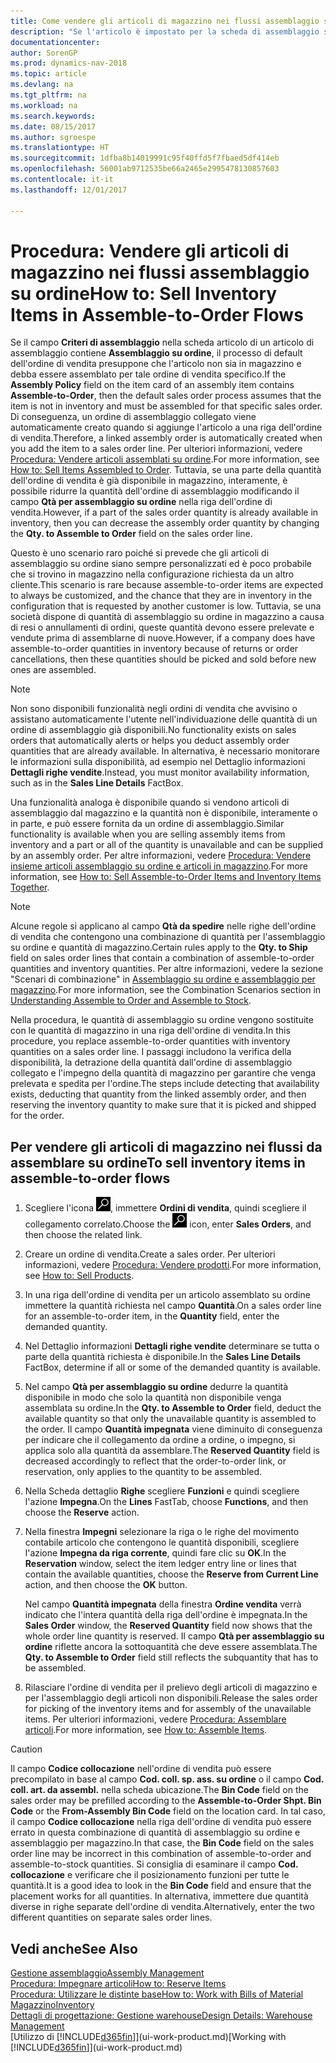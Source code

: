 ```yaml
---
title: Come vendere gli articoli di magazzino nei flussi assemblaggio su ordine
description: "Se l'articolo è impostato per la scheda di assemblaggio su ordine, il processo di default dell'ordine di vendita presuppone che l'articolo non sia in magazzino e debba essere assemblato per tale ordine di vendita specifico. Di conseguenza, un ordine di assemblaggio collegato viene automaticamente creato quando si aggiunge l'articolo a una riga dell'ordine di vendita."
documentationcenter: 
author: SorenGP
ms.prod: dynamics-nav-2018
ms.topic: article
ms.devlang: na
ms.tgt_pltfrm: na
ms.workload: na
ms.search.keywords: 
ms.date: 08/15/2017
ms.author: sgroespe
ms.translationtype: HT
ms.sourcegitcommit: 1dfba8b14019991c95f40ffd5f7fbaed5df414eb
ms.openlocfilehash: 56001ab9712535be66a2465e2995478130857603
ms.contentlocale: it-it
ms.lasthandoff: 12/01/2017

---
```

# <a name="how-to-sell-inventory-items-in-assemble-to-order-flows"></a><span data-ttu-id="cd309-104">Procedura: Vendere gli articoli di magazzino nei flussi assemblaggio su ordine</span><span class="sxs-lookup"><span data-stu-id="cd309-104">How to: Sell Inventory Items in Assemble-to-Order Flows</span></span>
<span data-ttu-id="cd309-105">Se il campo **Criteri di assemblaggio** nella scheda articolo di un articolo di assemblaggio contiene **Assemblaggio su ordine**, il processo di default dell'ordine di vendita presuppone che l'articolo non sia in magazzino e debba essere assemblato per tale ordine di vendita specifico.</span><span class="sxs-lookup"><span data-stu-id="cd309-105">If the **Assembly Policy** field on the item card of an assembly item contains **Assemble-to-Order**, then the default sales order process assumes that the item is not in inventory and must be assembled for that specific sales order.</span></span> <span data-ttu-id="cd309-106">Di conseguenza, un ordine di assemblaggio collegato viene automaticamente creato quando si aggiunge l'articolo a una riga dell'ordine di vendita.</span><span class="sxs-lookup"><span data-stu-id="cd309-106">Therefore, a linked assembly order is automatically created when you add the item to a sales order line.</span></span> <span data-ttu-id="cd309-107">Per ulteriori informazioni, vedere [Procedura: Vendere articoli assemblati su ordine](assembly-how-to-sell-items-assembled-to-order.md).</span><span class="sxs-lookup"><span data-stu-id="cd309-107">For more information, see [How to: Sell Items Assembled to Order](assembly-how-to-sell-items-assembled-to-order.md).</span></span> <span data-ttu-id="cd309-108">Tuttavia, se una parte della quantità dell'ordine di vendita è già disponibile in magazzino, interamente, è possibile ridurre la quantità dell'ordine di assemblaggio modificando il campo **Qtà per assemblaggio su ordine** nella riga dell'ordine di vendita.</span><span class="sxs-lookup"><span data-stu-id="cd309-108">However, if a part of the sales order quantity is already available in inventory, then you can decrease the assembly order quantity by changing the **Qty. to Assemble to Order** field on the sales order line.</span></span>  

<span data-ttu-id="cd309-109">Questo è uno scenario raro poiché si prevede che gli articoli di assemblaggio su ordine siano sempre personalizzati ed è poco probabile che si trovino in magazzino nella configurazione richiesta da un altro cliente.</span><span class="sxs-lookup"><span data-stu-id="cd309-109">This scenario is rare because assemble-to-order items are expected to always be customized, and the chance that they are in inventory in the configuration that is requested by another customer is low.</span></span> <span data-ttu-id="cd309-110">Tuttavia, se una società dispone di quantità di assemblaggio su ordine in magazzino a causa di resi o annullamenti di ordini, queste quantità devono essere prelevate e vendute prima di assemblarne di nuove.</span><span class="sxs-lookup"><span data-stu-id="cd309-110">However, if a company does have assemble-to-order quantities in inventory because of returns or order cancellations, then these quantities should be picked and sold before new ones are assembled.</span></span>  

> [!NOTE]  
>  <span data-ttu-id="cd309-111">Non sono disponibili funzionalità negli ordini di vendita che avvisino o assistano automaticamente l'utente nell'individuazione delle quantità di un ordine di assemblaggio già disponibili.</span><span class="sxs-lookup"><span data-stu-id="cd309-111">No functionality exists on sales orders that automatically alerts or helps you deduct assembly order quantities that are already available.</span></span> <span data-ttu-id="cd309-112">In alternativa, è necessario monitorare le informazioni sulla disponibilità, ad esempio nel Dettaglio informazioni **Dettagli righe vendite**.</span><span class="sxs-lookup"><span data-stu-id="cd309-112">Instead, you must monitor availability information, such as in the **Sales Line Details** FactBox.</span></span>  

<span data-ttu-id="cd309-113">Una funzionalità analoga è disponibile quando si vendono articoli di assemblaggio dal magazzino e la quantità non è disponibile, interamente o in parte, e può essere fornita da un ordine di assemblaggio.</span><span class="sxs-lookup"><span data-stu-id="cd309-113">Similar functionality is available when you are selling assembly items from inventory and a part or all of the quantity is unavailable and can be supplied by an assembly order.</span></span> <span data-ttu-id="cd309-114">Per altre informazioni, vedere [Procedura: Vendere insieme articoli assemblaggio su ordine e articoli in magazzino](assembly-how-to-sell-assemble-to-order-items-and-inventory-items-together.md).</span><span class="sxs-lookup"><span data-stu-id="cd309-114">For more information, see [How to: Sell Assemble-to-Order Items and Inventory Items Together](assembly-how-to-sell-assemble-to-order-items-and-inventory-items-together.md).</span></span>  

> [!NOTE]  
>  <span data-ttu-id="cd309-115">Alcune regole si applicano al campo **Qtà da spedire** nelle righe dell'ordine di vendita che contengono una combinazione di quantità per l'assemblaggio su ordine e quantità di magazzino.</span><span class="sxs-lookup"><span data-stu-id="cd309-115">Certain rules apply to the **Qty. to Ship** field on sales order lines that contain a combination of assemble-to-order quantities and inventory quantities.</span></span> <span data-ttu-id="cd309-116">Per altre informazioni, vedere la sezione "Scenari di combinazione" in [Assemblaggio su ordine e assemblaggio per magazzino](assembly-assemble-to-order-or-assemble-to-stock.md).</span><span class="sxs-lookup"><span data-stu-id="cd309-116">For more information, see the Combination Scenarios section in [Understanding Assemble to Order and Assemble to Stock](assembly-assemble-to-order-or-assemble-to-stock.md).</span></span>  

<span data-ttu-id="cd309-117">Nella procedura, le quantità di assemblaggio su ordine vengono sostituite con le quantità di magazzino in una riga dell'ordine di vendita.</span><span class="sxs-lookup"><span data-stu-id="cd309-117">In this procedure, you replace assemble-to-order quantities with inventory quantities on a sales order line.</span></span> <span data-ttu-id="cd309-118">I passaggi includono la verifica della disponibilità, la detrazione della quantità dall'ordine di assemblaggio collegato e l'impegno della quantità di magazzino per garantire che venga prelevata e spedita per l'ordine.</span><span class="sxs-lookup"><span data-stu-id="cd309-118">The steps include detecting that availability exists, deducting that quantity from the linked assembly order, and then reserving the inventory quantity to make sure that it is picked and shipped for the order.</span></span>  

## <a name="to-sell-inventory-items-in-assemble-to-order-flows"></a><span data-ttu-id="cd309-119">Per vendere gli articoli di magazzino nei flussi da assemblare su ordine</span><span class="sxs-lookup"><span data-stu-id="cd309-119">To sell inventory items in assemble-to-order flows</span></span>  
1.  <span data-ttu-id="cd309-120">Scegliere l'icona ![Cerca pagina o report](media/ui-search/search_small.png "icona Cerca pagina o report"), immettere **Ordini di vendita**, quindi scegliere il collegamento correlato.</span><span class="sxs-lookup"><span data-stu-id="cd309-120">Choose the ![Search for Page or Report](media/ui-search/search_small.png "Search for Page or Report icon") icon, enter **Sales Orders**, and then choose the related link.</span></span>  
2.  <span data-ttu-id="cd309-121">Creare un ordine di vendita.</span><span class="sxs-lookup"><span data-stu-id="cd309-121">Create a sales order.</span></span> <span data-ttu-id="cd309-122">Per ulteriori informazioni, vedere [Procedura: Vendere prodotti](sales-how-sell-products.md).</span><span class="sxs-lookup"><span data-stu-id="cd309-122">For more information, see [How to: Sell Products](sales-how-sell-products.md).</span></span>  
3.  <span data-ttu-id="cd309-123">In una riga dell'ordine di vendita per un articolo assemblato su ordine immettere la quantità richiesta nel campo **Quantità**.</span><span class="sxs-lookup"><span data-stu-id="cd309-123">On a sales order line for an assemble-to-order item, in the **Quantity** field, enter the demanded quantity.</span></span>  
4.  <span data-ttu-id="cd309-124">Nel Dettaglio informazioni **Dettagli righe vendite** determinare se tutta o parte della quantità richiesta è disponibile.</span><span class="sxs-lookup"><span data-stu-id="cd309-124">In the **Sales Line Details** FactBox, determine if all or some of the demanded quantity is available.</span></span>  
5.  <span data-ttu-id="cd309-125">Nel campo **Qtà per assemblaggio su ordine** dedurre la quantità disponibile in modo che solo la quantità non disponibile venga assemblata su ordine.</span><span class="sxs-lookup"><span data-stu-id="cd309-125">In the **Qty. to Assemble to Order** field, deduct the available quantity so that only the unavailable quantity is assembled to the order.</span></span> <span data-ttu-id="cd309-126">Il campo **Quantità impegnata** viene diminuito di conseguenza per indicare che il collegamento da ordine a ordine, o impegno, si applica solo alla quantità da assemblare.</span><span class="sxs-lookup"><span data-stu-id="cd309-126">The **Reserved Quantity** field is decreased accordingly to reflect that the order-to-order link, or reservation, only applies to the quantity to be assembled.</span></span>  
6.  <span data-ttu-id="cd309-127">Nella Scheda dettaglio **Righe** scegliere **Funzioni** e quindi scegliere l'azione **Impegna**.</span><span class="sxs-lookup"><span data-stu-id="cd309-127">On the **Lines** FastTab, choose **Functions**, and then choose the **Reserve** action.</span></span>  
7.  <span data-ttu-id="cd309-128">Nella finestra **Impegni** selezionare la riga o le righe del movimento contabile articolo che contengono le quantità disponibili, scegliere l'azione **Impegna da riga corrente**, quindi fare clic su **OK**.</span><span class="sxs-lookup"><span data-stu-id="cd309-128">In the **Reservation** window, select the item ledger entry line or lines that contain the available quantities, choose the **Reserve from Current Line** action, and then choose the **OK** button.</span></span>  

    <span data-ttu-id="cd309-129">Nel campo **Quantità impegnata** della finestra **Ordine vendita** verrà indicato che l'intera quantità della riga dell'ordine è impegnata.</span><span class="sxs-lookup"><span data-stu-id="cd309-129">In the **Sales Order** window, the **Reserved Quantity** field now shows that the whole order line quantity is reserved.</span></span> <span data-ttu-id="cd309-130">Il campo **Qtà per assemblaggio su ordine** riflette ancora la sottoquantità che deve essere assemblata.</span><span class="sxs-lookup"><span data-stu-id="cd309-130">The **Qty. to Assemble to Order** field still reflects the subquantity that has to be assembled.</span></span>  

8.  <span data-ttu-id="cd309-131">Rilasciare l'ordine di vendita per il prelievo degli articoli di magazzino e per l'assemblaggio degli articoli non disponibili.</span><span class="sxs-lookup"><span data-stu-id="cd309-131">Release the sales order for picking of the inventory items and for assembly of the unavailable items.</span></span> <span data-ttu-id="cd309-132">Per ulteriori informazioni, vedere [Procedura: Assemblare articoli](assembly-how-to-assemble-items.md).</span><span class="sxs-lookup"><span data-stu-id="cd309-132">For more information, see [How to: Assemble Items](assembly-how-to-assemble-items.md).</span></span>  

> [!CAUTION]  
>  <span data-ttu-id="cd309-133">Il campo **Codice collocazione** nell'ordine di vendita può essere precompilato in base al campo **Cod. coll. sp. ass. su ordine** o il campo **Cod. coll. art. da assembl.** nella scheda ubicazione.</span><span class="sxs-lookup"><span data-stu-id="cd309-133">The **Bin Code** field on the sales order may be prefilled according to the **Assemble-to-Order Shpt. Bin Code** or the **From-Assembly Bin Code** field on the location card.</span></span> <span data-ttu-id="cd309-134">In tal caso, il campo **Codice collocazione** nella riga dell'ordine di vendita può essere errato in questa combinazione di quantità di assemblaggio su ordine e assemblaggio per magazzino.</span><span class="sxs-lookup"><span data-stu-id="cd309-134">In that case, the **Bin Code** field on the sales order line may be incorrect in this combination of assemble-to-order and assemble-to-stock quantities.</span></span> <span data-ttu-id="cd309-135">Si consiglia di esaminare il campo **Cod. collocazione** e verificare che il posizionamento funzioni per tutte le quantità.</span><span class="sxs-lookup"><span data-stu-id="cd309-135">It is a good idea to look in the **Bin Code** field and ensure that the placement works for all quantities.</span></span> <span data-ttu-id="cd309-136">In alternativa, immettere due quantità diverse in righe separate dell'ordine di vendita.</span><span class="sxs-lookup"><span data-stu-id="cd309-136">Alternatively, enter the two different quantities on separate sales order lines.</span></span>  

## <a name="see-also"></a><span data-ttu-id="cd309-137">Vedi anche</span><span class="sxs-lookup"><span data-stu-id="cd309-137">See Also</span></span>  
[<span data-ttu-id="cd309-138">Gestione assemblaggio</span><span class="sxs-lookup"><span data-stu-id="cd309-138">Assembly Management</span></span>](assembly-assemble-items.md)  
[<span data-ttu-id="cd309-139">Procedura: Impegnare articoli</span><span class="sxs-lookup"><span data-stu-id="cd309-139">How to: Reserve Items</span></span>](inventory-how-to-reserve-items.md)  
[<span data-ttu-id="cd309-140">Procedura: Utilizzare le distinte base</span><span class="sxs-lookup"><span data-stu-id="cd309-140">How to: Work with Bills of Material</span></span>](inventory-how-work-BOMs.md)  
[<span data-ttu-id="cd309-141">Magazzino</span><span class="sxs-lookup"><span data-stu-id="cd309-141">Inventory</span></span>](inventory-manage-inventory.md)  
[<span data-ttu-id="cd309-142">Dettagli di progettazione: Gestione warehouse</span><span class="sxs-lookup"><span data-stu-id="cd309-142">Design Details: Warehouse Management</span></span>](design-details-warehouse-management.md)  
<span data-ttu-id="cd309-143">[Utilizzo di [!INCLUDE[d365fin](includes/d365fin_md.md)]](ui-work-product.md)</span><span class="sxs-lookup"><span data-stu-id="cd309-143">[Working with [!INCLUDE[d365fin](includes/d365fin_md.md)]](ui-work-product.md)</span></span>

